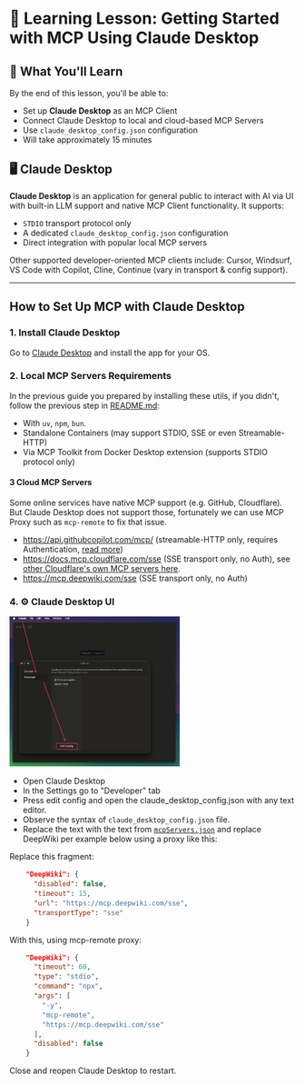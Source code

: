 # 🧠 Learning Lesson: Getting Started with MCP Using Claude Desktop

## 🚀 What You'll Learn

By the end of this lesson, you'll be able to:

- Set up **Claude Desktop** as an MCP Client
- Connect Claude Desktop to local and cloud-based MCP Servers
- Use `claude_desktop_config.json` configuration
- Will take approximately 15 minutes

## **🖥️ Claude Desktop**

**Claude Desktop** is an application for general public to interact with AI via UI with built-in LLM support and native MCP Client functionality. It supports:

- `STDIO` transport protocol only
- A dedicated `claude_desktop_config.json` configuration
- Direct integration with popular local MCP servers

Other supported developer-oriented MCP clients include: Cursor, Windsurf, VS Code with Copilot, Cline, Continue (vary in transport & config support).

---

## How to Set Up MCP with Claude Desktop

### 1. **Install Claude Desktop**
Go to [Claude Desktop](https://claude.ai/download) and install the app for your OS.

### 2. **Local MCP Servers Requirements**
In the previous guide you prepared by installing these utils, if you didn't, follow the previous step in [README.md](../):
- With `uv`, `npm`, `bun`.
- Standalone Containers (may support STDIO, SSE or even Streamable-HTTP)
- Via MCP Toolkit from Docker Desktop extension (supports STDIO protocol only)

#### 3 **Cloud MCP Servers**
Some online services have native MCP support (e.g. GitHub, Cloudflare). But Claude Desktop does not support those, fortunately we can use MCP Proxy such as `mcp-remote` to fix that issue.
- https://api.githubcopilot.com/mcp/ (streamable-HTTP only, requires Authentication, [read more](https://github.com/github/github-mcp-server))
- https://docs.mcp.cloudflare.com/sse (SSE transport only, no Auth), see [other Cloudflare's own MCP servers here](https://developers.cloudflare.com/agents/model-context-protocol/mcp-servers-for-cloudflare/).
- https://mcp.deepwiki.com/sse (SSE transport only, no Auth)

### 4. **⚙️ Claude Desktop UI**

<img src="./1_claude-desktop.png" alt="Claude Desktop UI" width="300">

- Open Claude Desktop
- In the Settings go to "Developer" tab
- Press edit config and open the claude_desktop_config.json with any text editor. 
- Observe the syntax of `claude_desktop_config.json` file. 
- Replace the text with the text from [`mcpServers.json`](../mcpServers.json) and replace DeepWiki per example below using a proxy like this:

Replace this fragment:
```json
    "DeepWiki": {
      "disabled": false,
      "timeout": 15,
      "url": "https://mcp.deepwiki.com/sse",
      "transportType": "sse"
    }
```

With this, using mcp-remote proxy:
```json
    "DeepWiki": {
      "timeout": 60,
      "type": "stdio",
      "command": "npx",
      "args": [
        "-y",
        "mcp-remote",
        "https://mcp.deepwiki.com/sse"
      ],
      "disabled": false
    }
```

Close and reopen Claude Desktop to restart.